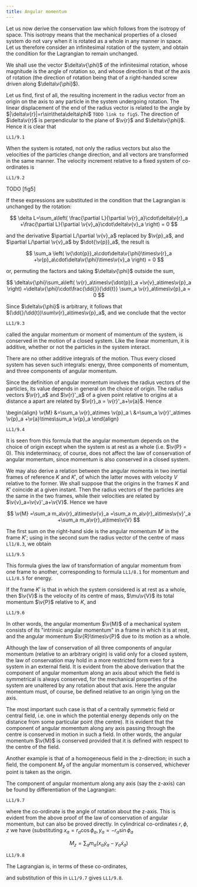 ```yaml
---
title: Angular momentum
---
```


Let us now derive the conservation law which follows from the isotropy of space. This isotropy means that the mechanical properties of a closed system do not vary when it is rotated as a whole in any manner in space. Let us therefore consider an infinitesimal rotation of the system, and obtain the condition for the Lagrangian to remain unchanged.

We shall use the vector $\delta\v{\phi}$ of the infinitesimal rotation, whose magnitude is the angle of rotation so, and whose direction is that of the axis of rotation (the direction of rotation being that of a right-handed screw driven along $\delta\v{\phi}$).

Let us find, first of all, the resulting increment in the radius vector from an origin on the axis to any particle in the system undergoing rotation. The linear displacement of the end of the radius vector is related to the angle by $|\delta\v{r}|=r\sin\theta\delta\phi$ `TODO link to fig5`. The direction of $\delta\v{r}$ is perpendicular to the plane of $\v{r}$ and $\delta\v{\phi}$. Hence it is clear that

```load
LL1/9.1
```

When the system is rotated, not only the radius vectors but also the velocities of the particles change direction, and all vectors are transformed in the same manner. The velocity increment relative to a fixed system of co-ordinates is

```load
LL1/9.2
```

TODO [fig5]

If these expressions are substituted in the condition that the Lagrangian is
unchanged by the rotation:

$$
\delta L=\sum_a\left(
\frac{\partial L}{\partial \v{r}_a}\cdot\delta\v{r}_a
+\frac{\partial L}{\partial \v{v}_a}\cdot\delta\v{v}_a
\right)
= 0
$$

and the derivative $\partial L/\partial \v{v}_a$ replaced by $\v{p}_a$, and $\partial L/\partial \v{v}_a$ by $\dot{\v{p}}_a$, the result is

$$
\sum_a \left(
\v{\dot{p}}_a\cdot\delta\v{\phi}\times\v{r}_a
+\v{p}_a\cdot\delta\v{\phi}\times\v{v}_a
\right)
= 0
$$

or, permuting the factors and taking $\delta\v{\phi}$ outside the sum,

$$
\delta\v{\phi}\sum_a\left(
\v{r}_a\times\v{\dot{p}}_a
+\v{v}_a\times\v{p}_a
\right)
=\delta\v{\phi}\cdot\frac{\dd{}}{\dd{t}}
\sum_a \v{r}_a\times\v{p}_a
= 0
$$

Since $\delta\v{\phi}$ is arbitrary, it follows that $(\dd{}/\dd{t})\sum\v{r}_a\times\v{p}_a$, and we conclude that the vector

```load
LL1/9.3
```

called the angular momentum or moment of momentum of the system, is conserved in the motion of a closed system. Like the linear momentum, it is additive, whether or not the particles in the system interact.

There are no other additive integrals of the motion. Thus every closed system has seven such integrals: energy, three components of momentum, and three components of angular momentum.

Since the definition of angular momentum involves the radius vectors of the particles, its value depends in general on the choice of origin. The radius vectors $\v{r}_a$ and $\v{r}'_a$ of a given point relative to origins at a distance a apart are related by $\v{r}_a = \v{r}'_a+\v{a}$. Hence

\begin{align}
\v{M}
&=\sum_a \v{r}_a\times \v{p}_a \\
&=\sum_a \v{r}'_a\times \v{p}_a
+\v{a}\times\sum_a \v{p}_a
\end{align}

```load
LL1/9.4
```

It is seen from this formula that the angular momentum depends on the choice of origin except when the system is at rest as a whole (i.e. $\v{P} = 0).  This indeterminacy, of course, does not affect the law of conservation of angular momentum, since momentum is also conserved in a closed system.

We may also derive a relation between the angular momenta in two inertial frames of reference $K$ and $K'$, of which the latter moves with velocity $V$ relative to the former. We shall suppose that the origins in the frames $K$ and $K'$ coincide at a given instant. Then the radius vectors of the particles are the same in the two frames, while their velocities are related by $\v{v}_a=\v{v}'_a+\v{V}$.  Hence we have

$$
\v{M}
=\sum_a m_a\v{r}_a\times\v{v}_a
=\sum_a m_a\v{r}_a\times\v{v}'_a
+\sum_a m_a\v{r}_a\times\v{V}
$$

The first sum on the right-hand side is the angular momentum $M'$ in the frame $K'$; using in the second sum the radius vector of the centre of mass `Ll1/8.3`, we obtain

```load
LL1/9.5
```

This formula gives the law of transformation of angular momentum from one frame to another, corresponding to formula `LL1/8.1` for momentum and `LL1/8.5` for energy.

If the frame $K'$ is that in which the system considered is at rest as a whole, then $\v{V}$ is the velocity of its centre of mass, $\mu\v{V}$ its total momentum $\v{P}$ relative to $K$, and

```load
LL1/9.6
```

In other words, the angular momentum $\v{M}$ of a mechanical system consists of its "intrinsic angular momentum" in a frame in which it is at rest, and the angular momentum $\v{R}\times\v{P}$ due to its motion as a whole.

Although the law of conservation of all three components of angular momentum (relative to an arbitrary origin) is valid only for a closed system, the law of conservation may hold in a more restricted form even for a system in an external field. It is evident from the above derivation that the component of angular momentum along an axis about which the field is symmetrical is always conserved, for the mechanical properties of the system are unaltered by any rotation about that axis. Here the angular momentum must, of course, be defined relative to an origin lying on the axis.

The most important such case is that of a centrally symmetric field or central field, i.e. one in which the potential energy depends only on the distance from some particular point (the centre). It is evident that the component of angular momentum along any axis passing through the centre is conserved in motion in such a field. In other words, the angular momentum $\v{M}$ is conserved provided that it is defined with respect to the centre of the field.

Another example is that of a homogeneous field in the z-direction; in such a field, the component $M_z$ of the angular momentum is conserved, whichever point is taken as the origin.

The component of angular momentum along any axis (say the z-axis) can
be found by differentiation of the Lagrangian:

```load
LL1/9.7
```

where the co-ordinate is the angle of rotation about the z-axis. This is evident from the above proof of the law of conservation of angular momentum, but can also be proved directly. In cylindrical co-ordinates $r, \phi, z$ we have (substituting $x_a = r_a\cos\phi_a, y_a = -r_a\sin\phi_a$

$$
M_z=\sum_a m_a(x_a\dot{y}_a-y_a\dot{x}_a)
$$
```load
LL1/9.8
```

The Lagrangian is, in terms of these co-ordinates,

and substitution of this in `LL1/9.7` gives `LL1/9.8`.
